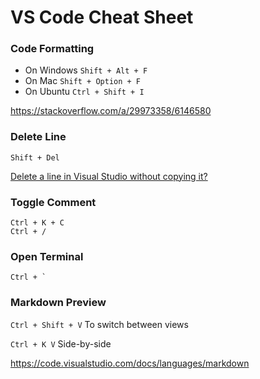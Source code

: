 # VS Code Cheat Sheet

### Code Formatting

* On Windows `Shift + Alt + F`
* On Mac `Shift + Option + F`
* On Ubuntu `Ctrl + Shift + I`

https://stackoverflow.com/a/29973358/6146580

### Delete Line
```
Shift + Del
```
[Delete a line in Visual Studio without copying it?](https://superuser.com/questions/194004/delete-a-line-in-visual-studio-without-copying-it)

### Toggle Comment
```
Ctrl + K + C
Ctrl + /
```

### Open Terminal
```
Ctrl + `
```

### Markdown Preview

`Ctrl + Shift + V` To switch between views

`Ctrl + K V` Side-by-side

https://code.visualstudio.com/docs/languages/markdown
